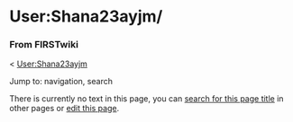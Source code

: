

# User:Shana23ayjm/

### From FIRSTwiki

&lt; [User:Shana23ayjm](User:Shana23ayjm "User:Shana23ayjm" )

Jump to: navigation, search

There is currently no text in this page, you can [search for this page
title](Special:Search/Shana23ayjm/ "Special:Search/Shana23ayjm/" )
in other pages or [edit this
page](http://www.firstwiki.net/index.php?title=User:Shana23ayjm/&action=edit
"http://www.firstwiki.net/index.php?title=User:Shana23ayjm/&action=edit" ).

